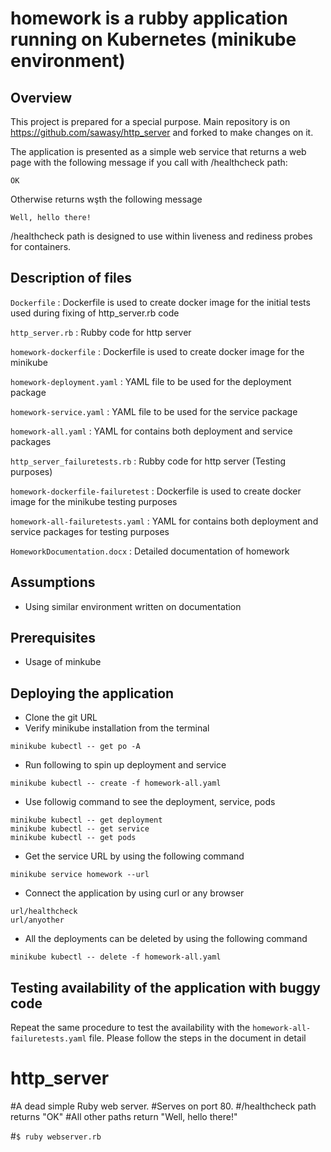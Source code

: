 # homework is a rubby application running on Kubernetes (minikube environment)
## Overview
This project is prepared for a special purpose. Main repository is on https://github.com/sawasy/http_server and forked to make changes on it.

The application is presented as a simple web service that returns a web page with the following message if you call with /healthcheck path:
```
OK
```

Otherwise returns wşth the following message
```
Well, hello there!
```

/healthcheck path is designed to use within liveness and rediness probes for containers.


## Description of files

`Dockerfile` : Dockerfile is used to create docker image for the initial tests used during fixing of http_server.rb code

`http_server.rb` : Rubby code for http server

`homework-dockerfile` : Dockerfile is used to create docker image for the minikube

`homework-deployment.yaml` : YAML file to be used for the deployment package

`homework-service.yaml` : YAML file to be used for the service package

`homework-all.yaml` : YAML for contains both deployment and service packages

`http_server_failuretests.rb` : Rubby code for http server (Testing purposes)

`homework-dockerfile-failuretest` : Dockerfile is used to create docker image for the minikube testing purposes

`homework-all-failuretests.yaml` : YAML for contains both deployment and service packages for testing purposes

`HomeworkDocumentation.docx` : Detailed documentation of homework

## Assumptions
* Using similar environment written on documentation

## Prerequisites
* Usage of minkube

## Deploying the application
* Clone the git URL
* Verify minikube installation from the terminal
```
minikube kubectl -- get po -A
```
* Run following to spin up deployment and service
```
minikube kubectl -- create -f homework-all.yaml
```
* Use followig command to see the deployment, service, pods
```
minikube kubectl -- get deployment
minikube kubectl -- get service
minikube kubectl -- get pods
```
* Get the service URL by using the following command

```
minikube service homework --url
```
* Connect the application  by using curl or any browser
```
url/healthcheck
url/anyother
```

* All the deployments can be deleted by using the following command

```
minikube kubectl -- delete -f homework-all.yaml
```



## Testing availability of the application with buggy code
Repeat the same procedure to test the availability with the `homework-all-failuretests.yaml` file.
Please follow the steps in the document in detail



# http_server
#A dead simple Ruby web server.
#Serves on port 80.
#/healthcheck path returns "OK"
#All other paths return "Well, hello there!"

#`$ ruby webserver.rb`
